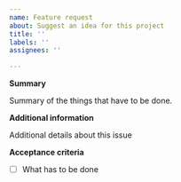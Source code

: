 ```yaml
---
name: Feature request
about: Suggest an idea for this project
title: ''
labels: ''
assignees: ''

---
```


**Summary**

Summary of the things that have to be done.

**Additional information**

Additional details about this issue

**Acceptance criteria**

- [ ] What has to be done
